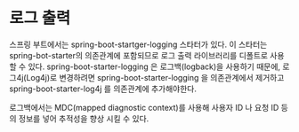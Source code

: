 # 로그 출력

스프링 부트에서는 spring-boot-startger-logging 스타터가 있다. 이 스타터는 spring-bot-starter의 의존관계에 포함되므로 로그 출력 라이브러리를 디폴트로 사용할 수 있다.
spring-boot-starter-logging 은 로그백(logback)을 사용하기 때문에, 로그4j(Log4j)로 변경하려면 spring-boot-starter-logging 을 의존관계에서 제거하고
spring-boot-starter-log4j 를 의존관계에 추가해야한다.

로그백에서는 MDC(mapped diagnostic context)를 사용해 사용자 ID 나 요청 ID 등의 정보를 넣어 추적성을 향상 시킬 수 있다.

